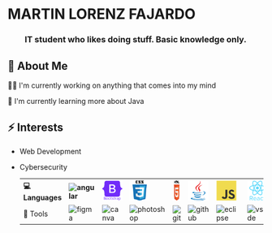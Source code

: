 # MARTIN LORENZ FAJARDO

<h3 align="center">IT student who likes doing stuff. Basic knowledge only.</h3>


## 🚀 About Me
👩‍💻 I'm currently working on anything that comes into my mind

🧠 I'm currently learning more about Java


## ⚡ Interests
- Web Development
- Cybersecurity



  <table>
  <tr>
    <th>💻 Languages</th>
    <th><img src="https://angular.io/assets/images/logos/angular/angular.svg" alt="angular" width="40" height="40"/></th>
    <th><img src="https://raw.githubusercontent.com/devicons/devicon/master/icons/bootstrap/bootstrap-plain-wordmark.svg" alt="bootstrap" width="40" height="40"/></th>
    <th><img src="https://raw.githubusercontent.com/devicons/devicon/master/icons/css3/css3-original-wordmark.svg" alt="css3" width="40" height="40"/></th>
    <th><img src="https://raw.githubusercontent.com/devicons/devicon/master/icons/html5/html5-original-wordmark.svg" alt="html5" width="40" height="40"/></th>
    <th><img src="https://raw.githubusercontent.com/devicons/devicon/master/icons/java/java-original.svg" alt="java" width="40" height="40"/></th>
    <th><img src="https://raw.githubusercontent.com/devicons/devicon/master/icons/javascript/javascript-original.svg" alt="javascript" width="40" height="40"/></th>
    <th><img src="https://raw.githubusercontent.com/devicons/devicon/master/icons/react/react-original-wordmark.svg" alt="react" width="40" height="40"/></th>
  </tr>
  <tr>
    <td>🔧 Tools</td>
    <td><img src="https://github.com/renzomrtn/renzomrtn/assets/134070725/d48352a6-cfeb-4e29-ac1c-e06a6a4de850" alt="figma" width="40" height="40"/></td>
    <td><img src="https://github.com/renzomrtn/renzomrtn/assets/134070725/5667ccb1-f8e1-4519-9986-65084c572ac0" alt="canva" width="40" height="40"/></td>
    <td><img src="https://github.com/renzomrtn/renzomrtn/assets/134070725/0cd1ed18-8a9b-4fd6-be30-aa0448d5d664" alt="photoshop" width="40" height="40"/></td>
    <td><img src="https://github.com/renzomrtn/renzomrtn/assets/134070725/5480052d-8023-4d22-bceb-09a66d150504" alt="git" width="40" height="40"/></td>
    <td><img src="https://github.com/renzomrtn/renzomrtn/assets/134070725/8155d9ef-df80-4b51-a744-87a6fab72845" alt="github" width="40" height="40"/></td>
    <td><img src="https://github.com/renzomrtn/renzomrtn/assets/134070725/009ae682-a90f-44f8-bce7-888662cfafec" alt="eclipse" width="40" height="40"/></td>
    <td><img src="https://github.com/renzomrtn/renzomrtn/assets/134070725/f8410ec0-c00d-4e59-9695-372dc8072896" alt="vscode" width="40" height="40"/></td>
  </tr>
</table>
